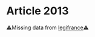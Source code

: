 # Article 2013

⚠️Missing data from [legifrance](https://www.legifrance.gouv.fr/codes/article_lc/LEGIARTI000006445357)⚠️